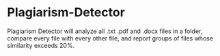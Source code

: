 # Plagiarism-Detector
Plagiarism Detector will analyze all .txt  .pdf and .docx files in a folder, compare every file with every other file, and report groups of files whose similarity exceeds 20%.
